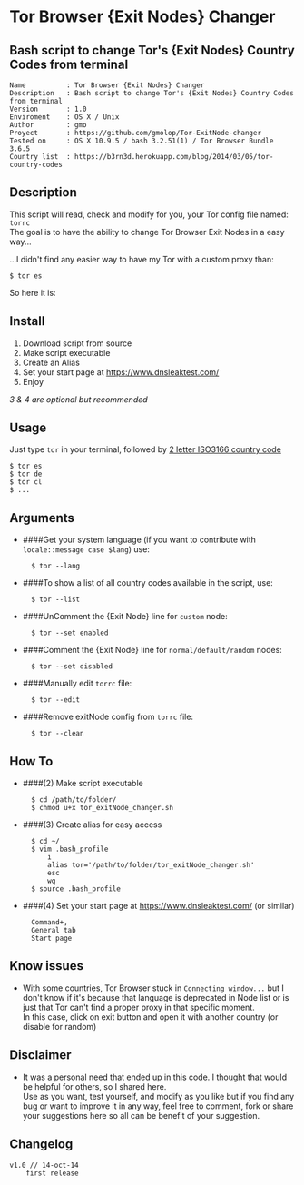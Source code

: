Tor Browser {Exit Nodes} Changer
===

Bash script to change Tor's {Exit Nodes} Country Codes from terminal
---

    Name          : Tor Browser {Exit Nodes} Changer
    Description   : Bash script to change Tor's {Exit Nodes} Country Codes from terminal
    Version       : 1.0
    Enviroment    : OS X / Unix
    Author        : gmo
    Proyect       : https://github.com/gmolop/Tor-ExitNode-changer
    Tested on     : OS X 10.9.5 / bash 3.2.51(1) / Tor Browser Bundle 3.6.5
    Country list  : https://b3rn3d.herokuapp.com/blog/2014/03/05/tor-country-codes

Description
---

This script will read, check and modify for you, your Tor config file named: `torrc`  
The goal is to have the ability to change Tor Browser Exit Nodes in a easy way...  

...I didn't find any easier way to have my Tor with a custom proxy than:

    $ tor es

So here it is:

Install
---

1. Download script from source
2. Make script executable
3. Create an Alias
4. Set your start page at https://www.dnsleaktest.com/
5. Enjoy

*3 & 4 are optional but recommended*  

Usage
---

Just type `tor` in your terminal, followed by [2 letter ISO3166 country code](https://en.wikipedia.org/wiki/ISO_3166-1_alpha-2)

    $ tor es
    $ tor de
    $ tor cl
    $ ...

Arguments
---

- ####Get your system language (if you want to contribute with `locale::message case $lang`) use:

        $ tor --lang

- ####To show a list of all country codes available in the script, use:

        $ tor --list

- ####UnComment the {Exit Node} line for `custom` node:

        $ tor --set enabled

- ####Comment the {Exit Node} line for `normal/default/random` nodes:

        $ tor --set disabled

- ####Manually edit `torrc` file:

        $ tor --edit

- ####Remove exitNode config from `torrc` file:

        $ tor --clean

How To
---

- ####(2) Make script executable

        $ cd /path/to/folder/
        $ chmod u+x tor_exitNode_changer.sh

- ####(3) Create alias for easy access

        $ cd ~/
        $ vim .bash_profile
            i
            alias tor='/path/to/folder/tor_exitNode_changer.sh'
            esc
            wq
        $ source .bash_profile

- ####(4) Set your start page at https://www.dnsleaktest.com/ (or similar)

        Command+,
        General tab
        Start page

Know issues
---

- With some countries, Tor Browser stuck in `Connecting window...` but I don't know if it's because that language is deprecated in Node list or is just that Tor can't find a proper proxy in that specific moment.  
In this case, click on exit button and open it with another country (or disable for random)

Disclaimer
---

- It was a personal need that ended up in this code. I thought that would be helpful for others, so I shared here.  
Use as you want, test yourself, and modify as you like but if you find any bug or want to improve it in any way, feel free to comment, fork or share your suggestions here so all can be benefit of your suggestion.

Changelog
---

    v1.0 // 14-oct-14
        first release
